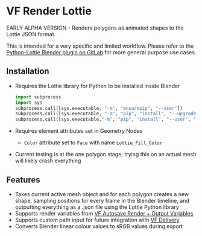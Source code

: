 # VF Render Lottie

EARLY ALPHA VERSION - Renders polygons as animated shapes to the Lottie JSON format.

This is intended for a very specific and limited workflow. Please refer to the [Python-Lottie Blender plugin on GitLab](https://mattbas.gitlab.io/python-lottie/downloads.html) for more general purpose use cases.

## Installation

- Requires the Lottie library for Python to be installed inside Blender

	```python
	import subprocess
	import sys
	subprocess.call([sys.executable, "-m", "ensurepip", "--user"])
	subprocess.call([sys.executable, "-m", "pip", "install", "--upgrade", "pip"])
	subprocess.call([sys.executable,"-m", "pip", "install", "--user", "lottie"])
	```

- Requires element attributes set in Geometry Nodes

	- `Color` attribute set to `Face` with name `Lottie_Fill_Color`

- Current testing is at the one polygon stage; trying this on an actual mesh will likely crash everything

## Features

- Takes current active mesh object and for each polygon creates a new shape, sampling positions for every frame in the Blender timeline, and outputting everything as a .json file using the Lottie Python library
- Supports render variables from [VF Autosave Render + Output Variables](https://github.com/jeinselen/VF-BlenderAutosaveRender)
- Supports custom path input for future integration with [VF Delivery](https://github.com/jeinselen/VF-BlenderDelivery)
- Converts Blender linear colour values to sRGB values during export
